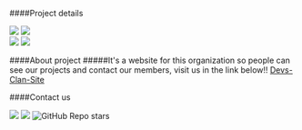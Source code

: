####Project details

<img src="https://img.shields.io/badge/owner-devs--clan-orange">
<img src="https://img.shields.io/badge/project%20name-devs--clan--site-orange">
<br>
<img src="https://img.shields.io/badge/project in process-darkgreen">
<img src="https://img.shields.io/badge/available to use-green">
<br>

####About project
#####It's a website for this organization so people can see our projects and contact our members, visit us in the link below!!
<a href="https://devs-clan.github.io/devs-clan-site/" target="_blank">Devs-Clan-Site</a>

####Contact us

<img src="https://img.shields.io/github/followers/devs-clan?style=social">
<img src="https://img.shields.io/github/forks/devs-clan/devs-clan-site?style=social">
<img alt="GitHub Repo stars" src="https://img.shields.io/github/stars/devs-clan/devs-clan-site?style=social">
